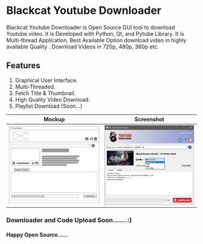 # Blackcat Youtube Downloader

Blackcat Youtube Downloader is Open Source GUI tool to download Youtube video. It is Developed with Python, Qt, and Pytube Library. It is Multi-thread Application. Best Available Option download video in highly available Quality . Download Videos in 720p, 480p,  360p etc. 

## Features

1. Graphical User Interface.
2. Multi-Threaded.
3. Fetch Title & Thumbnail.
4. High Quality Video Download.
5. Playlist Download (Soon...)

| Mockup | Screenshot |
| --------------------- | -------------------- |
| <img src="mock.png"> | <img src="logo.png"> |


### Downloader and Code Upload Soon.......:)
#### Happy Open Source......
